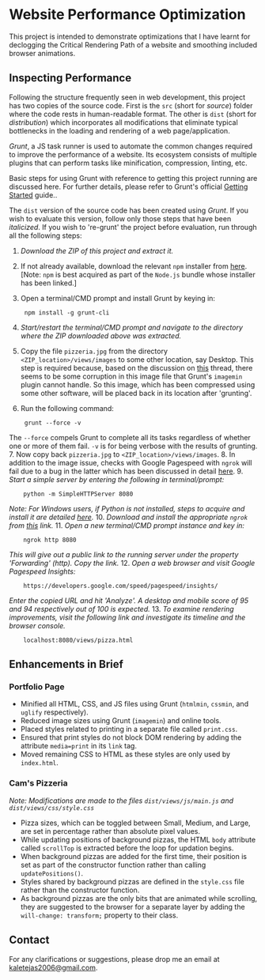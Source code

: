 # Website Performance Optimization

This project is intended to demonstrate optimizations that I have learnt for declogging the Critical Rendering Path of a website and smoothing included browser animations.

## Inspecting Performance

Following the structure frequently seen in web development, this project has two copies of the source code. First is the `src` (short for _source_) folder where the code rests in human-readable format. The other is `dist` (short for _distribution_) which incorporates all modifications that eliminate typical bottlenecks in the loading and rendering of a web page/application.

_Grunt_, a JS task runner is used to automate the common changes required to improve the performance of a website. Its ecosystem consists of multiple plugins that can perform tasks like minification, compression, linting, etc.

Basic steps for using Grunt with reference to getting this project running are discussed here. For further details, please refer to Grunt's official [Getting Started](http://gruntjs.com/getting-started) guide..

The `dist` version of the source code has been created using _Grunt_. If you wish to evaluate this version, follow only those steps that have been _italicized_. If you wish to 're-grunt' the project before evaluation, run through all the following steps:

1. _Download the ZIP of this project and extract it._
2. If not already available, download the relevant `npm` installer from [here](https://nodejs.org/en/download/). [Note: `npm` is best acquired as part of the `Node.js` bundle whose installer has been linked.]
3. Open a terminal/CMD prompt and install Grunt by keying in:

        npm install -g grunt-cli
4. _Start/restart the terminal/CMD prompt and navigate to the directory where the ZIP downloaded above was extracted._
5. Copy the file `pizzeria.jpg` from the directory `<ZIP_location>/views/images` to some other location, say Desktop. This step is required because, based on the discussion on [this](https://discussions.udacity.com/t/grunt-contrib-imagemin-plugin-not-optimizing-images/35478) thread, there seems to be some corruption in this image file that Grunt's `imagemin` plugin cannot handle. So this image, which has been compressed using some other software, will be placed back in its location after 'grunting'.
6. Run the following command:

        grunt --force -v
The `--force` compels Grunt to complete all its tasks regardless of whether one or more of them fail. `-v` is for being verbose with the results of grunting.
7. Now copy back `pizzeria.jpg` to `<ZIP_location>/views/images`.
8. In addition to the image issue, checks with Google Pagespeed with `ngrok` will fail due to a bug in the latter which has been discussed in detail [here](https://github.com/inconshreveable/ngrok/issues/243).
9. _Start a simple server by entering the following in terminal/prompt:_

        python -m SimpleHTTPServer 8080
_Note: For Windows users, if Python is not installed, steps to acquire and install it are detailed [here](http://docs.python-guide.org/en/latest/starting/install/win/)._
10. _Download and install the appropriate `ngrok` from [this](https://ngrok.com/download) link._
11. _Open a new terminal/CMD prompt instance and key in:_

        ngrok http 8080
_This will give out a public link to the running server under the property 'Forwarding' (http). Copy the link._
12. _Open a web browser and visit Google Pagespeed Insights:_

        https://developers.google.com/speed/pagespeed/insights/
_Enter the copied URL and hit 'Analyze'. A desktop and mobile score of 95 and 94 respectively out of 100 is expected._
13. _To examine rendering improvements, visit the following link and investigate its timeline and the browser console._

        localhost:8080/views/pizza.html

## Enhancements in Brief

### Portfolio Page

- Minified all HTML, CSS, and JS files using Grunt (`htmlmin`, `cssmin`, and `uglify` respectively).
- Reduced image sizes using Grunt (`imagemin`) and online tools.
- Placed styles related to printing in a separate file called `print.css`.
- Ensured that print styles do not block DOM rendering by adding the attribute `media=print` in its `link` tag.
- Moved remaining CSS to HTML as these styles are only used by `index.html`.

### Cam's Pizzeria

_Note: Modifications are made to the files `dist/views/js/main.js` and `dist/views/css/style.css`_

- Pizza sizes, which can be toggled between Small, Medium, and Large, are set in percentage rather than absolute pixel values.
- While updating positions of background pizzas, the HTML `body` attribute called `scrollTop` is extracted before the loop for updation begins.
- When background pizzas are added for the first time, their position is set as part of the constructor function rather than calling `updatePositions()`.
- Styles shared by background pizzas are defined in the `style.css` file rather than the constructor function.
- As background pizzas are the only bits that are animated while scrolling, they are suggested to the browser for a separate layer by adding the `will-change: transform;` property to their class.

## Contact

For any clarifications or suggestions, please drop me an email at [kaletejas2006@gmail.com](mailto:kaletejas2006@gmail.com).
